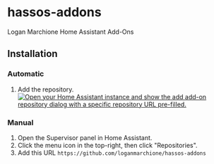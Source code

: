 # hassos-addons

Logan Marchione Home Assistant Add-Ons

## Installation

### Automatic

1. Add the repository.  
   [![Open your Home Assistant instance and show the add add-on repository dialog with a specific repository URL pre-filled.](https://my.home-assistant.io/badges/supervisor_add_addon_repository.svg)](https://my.home-assistant.io/redirect/supervisor_add_addon_repository/?repository_url=https%3A%2F%2Fgithub.com%2Floganmarchione%2Fhassos-addons)

### Manual

1. Open the Supervisor panel in Home Assistant.
1. Click the menu icon in the top-right, then click "Repositories".
1. Add this URL `https://github.com/loganmarchione/hassos-addons`
